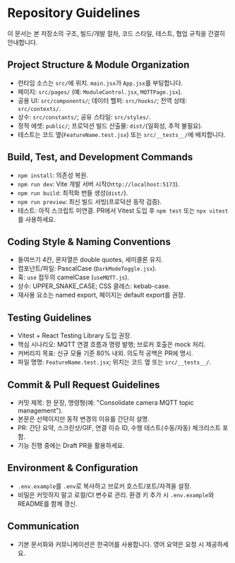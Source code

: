# Repository Guidelines

이 문서는 본 저장소의 구조, 빌드/개발 절차, 코드 스타일, 테스트, 협업 규칙을 간결히 안내합니다.

## Project Structure & Module Organization
- 런타임 소스는 `src/`에 위치. `main.jsx`가 `App.jsx`를 부팅합니다.
- 페이지: `src/pages/` (예: `ModuleControl.jsx`, `MQTTPage.jsx`).
- 공용 UI: `src/components/`; 데이터 헬퍼: `src/hooks/`; 전역 상태: `src/contexts/`.
- 상수: `src/constants/`; 공유 스타일: `src/styles/`.
- 정적 에셋: `public/`; 프로덕션 빌드 산출물: `dist/`(일회성, 추적 불필요).
- 테스트는 코드 옆(`FeatureName.test.jsx`) 또는 `src/__tests__/`에 배치합니다.

## Build, Test, and Development Commands
- `npm install`: 의존성 복원.
- `npm run dev`: Vite 개발 서버 시작(`http://localhost:5173`).
- `npm run build`: 최적화 번들 생성(`dist/`).
- `npm run preview`: 최신 빌드 서빙(프로덕션 동작 검증).
- 테스트: 아직 스크립트 미연결. PR에서 Vitest 도입 후 `npm test` 또는 `npx vitest`를 사용하세요.

## Coding Style & Naming Conventions
- 들여쓰기 4칸, 문자열은 double quotes, 세미콜론 유지.
- 컴포넌트/파일: PascalCase (`DarkModeToggle.jsx`).
- 훅: `use` 접두의 camelCase (`useMQTT.js`).
- 상수: UPPER_SNAKE_CASE; CSS 클래스: kebab-case.
- 재사용 요소는 named export, 페이지는 default export를 권장.

## Testing Guidelines
- Vitest + React Testing Library 도입 권장.
- 핵심 시나리오: MQTT 연결 흐름과 명령 발행; 브로커 호출은 mock 처리.
- 커버리지 목표: 신규 모듈 기준 80% 내외. 의도적 공백은 PR에 명시.
- 파일 명명: `FeatureName.test.jsx`; 위치는 코드 옆 또는 `src/__tests__/`.

## Commit & Pull Request Guidelines
- 커밋 제목: 한 문장, 명령형(예: "Consolidate camera MQTT topic management").
- 본문은 선택이지만 동작 변경의 이유를 간단히 설명.
- PR: 간단 요약, 스크린샷/GIF, 연결 이슈 ID, 수행 테스트(수동/자동) 체크리스트 포함.
- 기능 진행 중에는 Draft PR을 활용하세요.

## Environment & Configuration
- `.env.example`를 `.env`로 복사하고 브로커 호스트/포트/자격을 설정.
- 비밀은 커밋하지 말고 로컬/CI 변수로 관리. 환경 키 추가 시 `.env.example`와 README를 함께 갱신.

## Communication
- 기본 문서화와 커뮤니케이션은 한국어를 사용합니다. 영어 요약은 요청 시 제공하세요.

